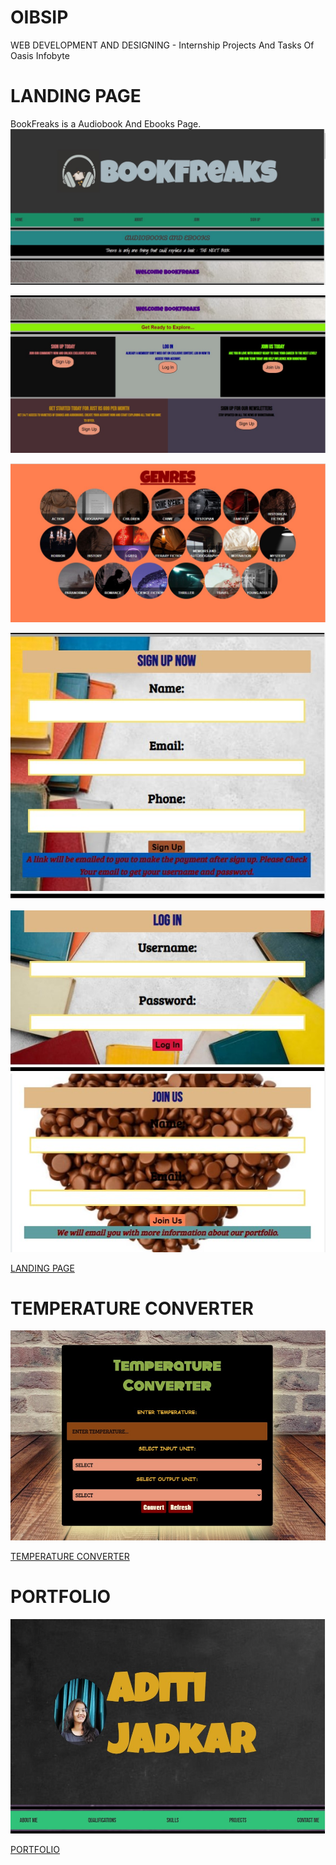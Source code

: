 # OIBSIP
WEB DEVELOPMENT AND DESIGNING - Internship Projects And Tasks Of Oasis Infobyte

# LANDING PAGE

BookFreaks is a Audiobook And Ebooks Page.
![BookFreaks](T1-LANDING-PAGE/lpimages/lpage1.jpg)

![Call to Action Blocks](T1-LANDING-PAGE/lpimages/lppagecta.jpg)

![Genres](T1-LANDING-PAGE/lpimages/lppagegenre.jpg)

![sign up block](T1-LANDING-PAGE/lpimages/lppagesignup.jpg)

![Log In and Join Us](T1-LANDING-PAGE/lpimages/lppagelogjoin.jpg)

[LANDING PAGE](T1-LANDING-PAGE/landingpage.html)


# TEMPERATURE CONVERTER

![](PORTFOLIO/portfoliopics/project1.jpg)

[TEMPERATURE CONVERTER](https://github.com/adixj/OIBSIP/blob/49e719111400d33f5bf34d8bc02e4b71ba36eb6f/TEMPERATURE%20CONVERTOR/temp.html)


# PORTFOLIO

![](T1-LANDING-PAGE/lpimages/portfoliopage.jpg)

[PORTFOLIO](PORTFOLIO/portfolio.html)
